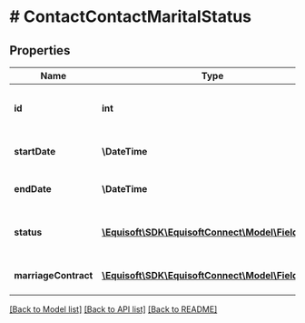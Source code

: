 # # ContactContactMaritalStatus

## Properties

Name | Type | Description | Notes
------------ | ------------- | ------------- | -------------
**id** | **int** | Marital status unique identifier | [optional]
**startDate** | **\DateTime** | Marital status start date | [optional]
**endDate** | **\DateTime** | Marital status end date | [optional]
**status** | [**\Equisoft\SDK\EquisoftConnect\Model\FieldValue**](FieldValue.md) | Marital status current status | [optional]
**marriageContract** | [**\Equisoft\SDK\EquisoftConnect\Model\FieldValue**](FieldValue.md) | Marriage contract type | [optional]

[[Back to Model list]](../../README.md#models) [[Back to API list]](../../README.md#endpoints) [[Back to README]](../../README.md)

